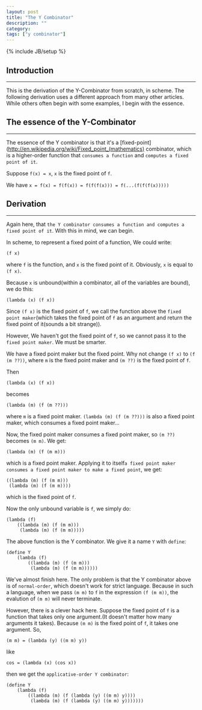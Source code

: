```yaml
---
layout: post
title: "The Y Combinator"
description: ""
category: 
tags: ["y combinator"]
---
```

{% include JB/setup %}

## Introduction
---
This is the derivation of the Y-Combinator from scratch, in scheme. The following derivation uses a different approach from many other articles. While others often begin with some examples, I begin with the essence.  


## The essence of the Y-Combinator
---
The essence of the Y combinator is that it's a [fixed-point](http://en.wikipedia.org/wiki/Fixed_point_(mathematics) combinator, which is a higher-order function that `consumes a function` and `computes a fixed point of it`.

Suppose `f(x) = x`, `x` is the fixed point of `f`.  

We have `x = f(x) = f(f(x)) = f(f(f(x))) = f(...(f(f(f(x)))))`  


## Derivation
---
Again here, that `the Y combinator consumes a function and computes a fixed point of it`. With this in mind, we can begin.

In scheme, to represent a fixed point of a function, We could write:  

    (f x)
	
where `f` is the function, and `x` is the fixed point of it. Obviously, `x` is equal to `(f x)`.

Because `x` is unbound(within a combinator, all of the variables are bound), we do this:

    (lambda (x) (f x))
		
Since `(f x)` is the fixed point of `f`, we call the function above the `fixed point maker`(which takes the fixed point of `f` as an argument and return the fixed point of it(sounds a bit strange)).

However, We haven't got the fixed point of `f`, so we cannot pass it to the `fixed point maker`. We must be smarter.

We have a fixed point maker but the fixed point. Why not change `(f x)` to `(f (m ??))`, where `m` is the fixed point maker and `(m ??)` is the fixed point of `f`.

Then

    (lambda (x) (f x))

becomes

    (lambda (m) (f (m ??)))
	
where `m` is a fixed point maker. `(lambda (m) (f (m ??)))` is also a fixed point maker, which consumes a fixed point maker...

Now, the fixed point maker consumes a fixed point maker, so `(m ??)` becomes `(m m)`. We get:

    (lambda (m) (f (m m)))

which is a fixed point maker. Applying it to itself`a fixed point maker consumes a fixed point maker to make a fixed point`, we get:

    ((lambda (m) (f (m m)))
	 (lambda (m) (f (m m))))
	 
which is the fixed point of `f`.  

Now the only unbound variable is `f`, we simply do:

	(lambda (f)
		((lambda (m) (f (m m)))
	     (lambda (m) (f (m m)))))

The above function is the Y combinator. We give it a name `Y` with `define`:

	(define Y
		(lambda (f)
			((lambda (m) (f (m m)))
			 (lambda (m) (f (m m))))))
			 
We've almost finish here. The only problem is that the Y combinator above is of `normal-order`, which doesn't work for strict language. Because in such a language, when we pass `(m m)` to `f` in the expression `(f (m m))`, the evalution of `(m m)` will never terminate.
		 
However, there is a clever hack here. Suppose the fixed point of `f` is a function that takes only one argument.(It doesn't matter how many arguments it takes). Because `(m m)` is the fixed point of `f`, it takes one argument. So,

    (m m) = (lambda (y) ((m m) y))
	
like

    cos = (lambda (x) (cos x))
	
then we get the `applicative-order Y combinator`:

	(define Y
		(lambda (f)
			((lambda (m) (f (lambda (y) ((m m) y))))
			 (lambda (m) (f (lambda (y) ((m m) y)))))))
